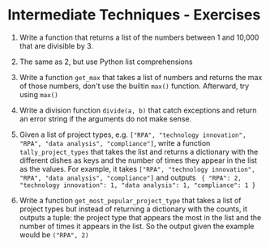# Intermediate Techniques - Exercises

1. Write a function that returns a list of the numbers between 1 and 10,000 that are divisible by 3.

2. The same as 2, but use Python list comprehensions

3. Write a function `get_max` that takes a list of numbers and returns the max of those numbers, don't use the builtin `max()` function. Afterward,  try using `max()`


4. Write a division function `divide(a, b)` that catch exceptions and return an error string if the arguments do not make sense.

5. Given a list of project types, e.g. ```["RPA", "technology innovation", "RPA", "data analysis", "compliance"]```, write a function `tally_project_types` that takes the list and returns a dictionary with the different dishes as keys and the number of times they appear in the list as the values. For example, it takes ```["RPA", "technology innovation", "RPA", "data analysis", "compliance"]``` and outputs ```
{
   "RPA": 2,
   "technology innovation": 1,
   "data analysis": 1,
   "compliance": 1
}```

6. Write a function `get_most_popular_project_type` that takes a list of project types but instead of returning a dictionary with the counts, it outputs a tuple: the project type that appears the most in the list and the number of times it appears in the list. So the output given the example would be ```("RPA", 2)```
